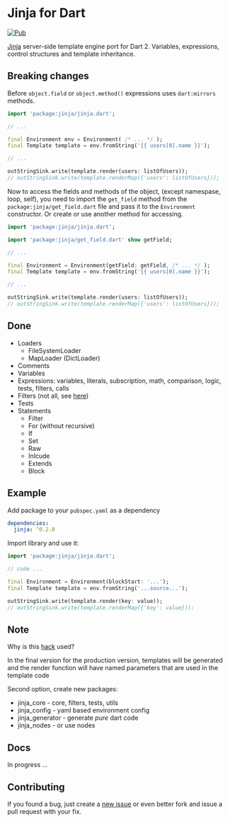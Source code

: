 # Jinja for Dart

[![Pub](https://img.shields.io/pub/v/jinja.svg)](https://pub.dartlang.org/packages/jinja)

[Jinja](https://www.palletsprojects.com/p/jinja/) server-side template engine port for Dart 2. Variables, expressions, control structures and template inheritance.

Breaking changes
----------------
Before `object.field` or `object.method()` expressions uses `dart:mirrors` methods.
```dart
import 'package:jinja/jinja.dart';

// ...

final Environment env = Environment( /* ... */ );
final Template template = env.fromString('{{ users[0].name }}');

// ...

outStringSink.write(template.render(users: listOfUsers));
// outStringSink.write(template.renderMap({'users': listOfUsers}));
```

Now to access the fields and methods of the object, (except namespase, loop, self), you need to import the `get_field` method from the `package:jinja/get_field.dart` file and pass it to the `Environment` constructor.
Or create or use another method for accessing.
```dart
import 'package:jinja/jinja.dart';

import 'package:jinja/get_field.dart' show getField;

// ...

final Environment = Environment(getField: getField, /* ... */ );
final Template template = env.fromString('{{ users[0].name }}');

// ...

outStringSink.write(template.render(users: listOfUsers));
// outStringSink.write(template.renderMap({'users': listOfUsers}));
```

Done
----
- Loaders
  - FileSystemLoader
  - MapLoader (DictLoader)
- Comments
- Variables
- Expressions: variables, literals, subscription, math, comparison, logic, tests, filters, calls
- Filters (not all, see [here][filters])
- Tests
- Statements
  - Filter
  - For (without recursive)
  - If
  - Set
  - Raw
  - Inlcude
  - Extends
  - Block

Example
-------
Add package to your `pubspec.yaml` as a dependency

```yaml
dependencies:
  jinja: ^0.2.0
```

Import library and use it:

```dart
import 'package:jinja/jinja.dart';

// code ...

final Environment = Environment(blockStart: '...');
final Template template = env.fromString('...source...');

outStringSink.write(template.render(key: value));
// outStringSink.write(template.renderMap({'key': value}));
```

Note
----
Why is this [hack][hack] used?

In the final version for the production version, templates will be
generated and the render function will have named parameters that
are used in the template code

Second option, create new packages:
  - jinja_core - core, filters, tests, utils
  - jinja_config - yaml based environment config
  - jinja_generator - generate _pure_ dart code
  - jinja_nodes - or use nodes

Docs
----
In progress ...

Contributing
------------
If you found a bug, just create a [new issue][new_issue] or even better fork
and issue a pull request with your fix.

[filters]: https://github.com/ykmnkmi/dart-jinja/blob/master/lib/src/filters.dart
[hack]: https://github.com/ykmnkmi/jinja.dart/blob/master/lib/src/environment.dart#L355
[new_issue]: https://github.com/ykmnkmi/dart-jinja/issues/new
